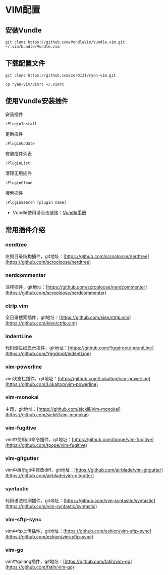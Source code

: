 # VIM配置

## 安装Vundle

```
git clone https://github.com/VundleVim/Vundle.vim.git ~/.vim/bundle/Vundle.vim
```

## 下载配置文件

```
git clone https://github.com/zer0131/ryan-vim.git

cp ryan-vim/vimrc ~/.vimrc
```

## 使用Vundle安装插件

安装插件
```
:PluginInstall
```

更新插件
```
:PluginUpdate
```

安装插件列表
```
:PluginList
```

清理无用插件
```
:PluginClean
```

搜索插件
```
:PluginSearch [plugin name]
```

* Vundle使用请点击链接：[Vundle手册](https://github.com/VundleVim/Vundle.vim)

## 常用插件介绍

### nerdtree

左侧目录结构插件，git地址：[https://github.com/scrooloose/nerdtree](https://github.com/scrooloose/nerdtree)

### nerdcommenter

注释插件，git地址：[https://github.com/scrooloose/nerdcommenter](https://github.com/scrooloose/nerdcommenter)

### ctrlp.vim

全目录搜索插件，git地址：[https://github.com/kien/ctrlp.vim](https://github.com/kien/ctrlp.vim)

### indentLine

代码缩进线显示插件，git地址：[https://github.com/Yggdroot/indentLine](https://github.com/Yggdroot/indentLine)

### vim-powerline

vim状态栏插件，git地址：[https://github.com/Lokaltog/vim-powerline](https://github.com/Lokaltog/vim-powerline)

### vim-monokai

主题，git地址：[https://github.com/sickill/vim-monokai](https://github.com/sickill/vim-monokai)

### vim-fugitive

vim中使用git命令插件，git地址：[https://github.com/tpope/vim-fugitive](https://github.com/tpope/vim-fugitive)

### vim-gitgutter

vim中展示git中修改diff，git地址：[https://github.com/airblade/vim-gitgutter](https://github.com/airblade/vim-gitgutter)

### syntastic

代码语法检测插件，git地址：[https://github.com/vim-syntastic/syntastic](https://github.com/vim-syntastic/syntastic)

### vim-sftp-sync

vim中ftp上传插件，git地址：[https://github.com/eshion/vim-sftp-sync](https://github.com/eshion/vim-sftp-sync)

### vim-go

vim中golang插件，git地址：[https://github.com/fatih/vim-go](https://github.com/fatih/vim-go)
